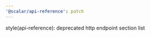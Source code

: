 ```yaml
---
'@scalar/api-reference': patch
---
```


style(api-reference): deprecated http endpoint section list